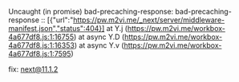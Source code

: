 Uncaught (in promise) bad-precaching-response: bad-precaching-response :: [{"url":"https://pw.m2vi.me/_next/server/middleware-manifest.json","status":404}]
at Y.j (https://pw.m2vi.me/workbox-4a677df8.js:1:16755)
at async Y.D (https://pw.m2vi.me/workbox-4a677df8.js:1:16353)
at async Y.v (https://pw.m2vi.me/workbox-4a677df8.js:1:7595)

fix: next@11.1.2
